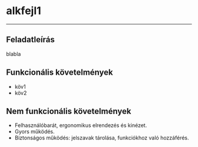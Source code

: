 # alkfejl1

***

## Feladatleírás
blabla

## Funkcionális követelmények
* köv1
* köv2
## Nem funkcionális követelmények
* Felhasználóbarát, ergonomikus elrendezés és kinézet.
* Gyors működés.
* Biztonságos működés: jelszavak tárolása, funkciókhoz való hozzáférés.
